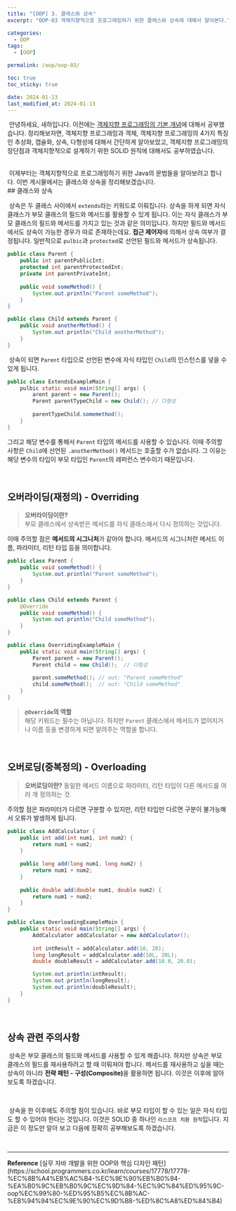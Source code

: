 ```yaml
---
title: "[OOP] 3. 클래스와 상속"
excerpt: "OOP-03 객체지향적으로 프로그래밍하기 위한 클래스와 상속에 대해서 알아본다."

categories:
  - OOP
tags:
  - [OOP]

permalink: /oop/oop-03/

toc: true
toc_sticky: true

date: 2024-01-13
last_modified_at: 2024-01-13
---
```


&nbsp;안녕하세요, 새하입니다. 이전에는 [객체지향 프로그래밍의 기본 개념](https://hxnsxxm.github.io/oop/oop-02/)에 대해서 공부했습니다. 
정리해보자면, 객체지향 프로그래밍과 객체, 객체지향 프로그래밍의 4가지 특징인 추상화, 캡슐화, 상속, 다형성에 대해서 간단하게 알아보았고, 
객체지향 프로그래밍의 장단점과 객체지향적으로 설계하기 위한 SOLID 원칙에 대해서도 공부하였습니다.

<br>
&nbsp;이제부터는 객체지향적으로 프로그래밍하기 위한 Java의 문법들을 알아보려고 합니다. 이번 게시물에서는 클래스와 상속을 정리해보겠습니다.   

<br>
## 클래스와 상속

&nbsp;상속은 두 클래스 사이에서 `extends`라는 키워드로 이뤄집니다. 
상속을 하게 되면 자식 클래스가 부모 클래스의 필드와 메서드를 활용할 수 있게 됩니다. 
이는 자식 클래스가 부모 클래스의 필드와 메서드를 가지고 있는 것과 같은 의미입니다. 
하지만 필드와 메서드에서도 상속이 가능한 경우가 따로 존재하는데요. <b>접근 제어자</b>에 의해서 상속 여부가 결정됩니다. 
일반적으로 `pulbic`과 `protected`로 선언된 필드와 메서드가 상속됩니다.  

```java
public class Parent {
    public int parentPublicInt;
    protected int parentProtectedInt;
    private int parentPrivateInt;
    
    public void someMethod() {
        System.out.println("Parent someMethod");
    }
}

public class Child extends Parent {
    public void anotherMethod() {
        System.out.println("Child anotherMethod");
    }
}
```

&nbsp;상속이 되면 `Parent` 타입으로 선언된 변수에 자식 타입인 `Child`의 인스턴스를 넣을 수 있게 됩니다.


```java
public class ExtendsExampleMain {
    pulbic static void main(String[] args) {
        arent parent = new Parent();
        Parent parentTypeChild = new Child(); // 다형성
        
        parentTypeChild.somemethod();
    }
}
```

그리고 해당 변수를 통해서 `Parent` 타입의 메서드를 사용할 수 있습니다. 
이때 주의할 사항은 `Child`에 선언된 `.anotherMethod()` 메서드는 호출할 수가 없습니다. 그 이유는 해당 변수의 타입이 
부모 타입인 `Parent`의 레퍼런스 변수이기 때문입니다.  

<br>

## 오버라이딩(재정의) - Overriding

> <b>오버라이딩이란?</b>  
> 부모 클래스에서 상속받은 메서드를 자식 클래스에서 다시 정의하는 것입니다.

이때 주의할 점은 <b>메서드의 시그니처</b>가 같아야 합니다. 메서드의 시그니처란 메서드 이름, 파라미터, 리턴 타입 등을 의미합니다.  

```java
public class Parent {
    public void someMethod() {
        System.out.println("Parent someMethod");
    }
}

public class Child extends Parent {
    @Override
    public void someMethod() {
        System.out.println("Child someMethod");
    }
}

public class OverridingExampleMain {
    public static void main(String[] args) {
        Parent parent = new Parent();
        Parent child = new Child();  // 다형성
        
        parent.someMethod(); // out: "Parent someMethod"
        child.someMethod();  // out: "Child someMethod"
    }
}
```

> <b>`@Override`의 역할</b>  
> 해당 키워드는 필수는 아닙니다. 하지만 `Parent` 클래스에서 메서드가 없어지거나 이름 등을 변경하게 되면 알려주는 역할을 합니다.

<br>

## 오버로딩(중복정의) - Overloading

> <b>오버로딩이란?</b>
> 동일한 메서드 이름으로 파라미터, 리턴 타입이 다른 메서드를 여러 개 정의하는 것.  

주의할 점은 파라미터가 다르면 구분할 수 있지만, 리턴 타입만 다르면 구분이 불가능해서 오류가 발생하게 됩니다.  

```java
public class AddCalculator {
    public int add(int num1, int num2) {
        return num1 + num2;
    }
    
    public long add(long num1, long num2) {
        return num1 + num2;
    }
    
    public double add(double num1, double num2) {
        return num1 + num2;
    }
}

public class OverloadingExampleMain {
    public static void main(String[] args) {
        AddCalculator addCalculator = new AddCalculator();
        
        int intResult = addCalculator.add(10, 20);
        long longResult = addCalculator.add(10L, 20L);
        double doubleResult = addCalculator.add(10.0, 20.0);

        System.out.println(intResult);
        System.out.println(longResult);
        System.out.println(doubleResult);
    }
}
```

<br>

## 상속 관련 주의사항

&nbsp;상속은 부모 클래스의 필드와 메서드를 사용할 수 있게 해줍니다. 하지만 상속은 부모 클래스의 필드를 재사용하려고 할 때 이뤄져야 합니다. 
메서드를 재사용하고 싶을 때는 상속이 아니라 <b>전략 패턴 - 구성(Composite)</b>을 활용하면 됩니다. 이것은 이후에 알아보도록 하겠습니다.

<br>

&nbsp;상속을 한 이후에도 주의할 점이 있습니다. 바로 부모 타입이 할 수 있는 일은 자식 타입도 할 수 있어야 한다는 것입니다. 
이것은 SOLID 중 하나인 `리스코프 치환 원칙`입니다. 지금은 이 정도만 알아 보고 다음에 정확히 공부해보도록 하겠습니다.

<br>

<hr>
<b>Reference</b>  
[실무 자바 개발을 위한 OOP와 핵심 디자인 패턴](https://school.programmers.co.kr/learn/courses/17778/17778-%EC%8B%A4%EB%AC%B4-%EC%9E%90%EB%B0%94-%EA%B0%9C%EB%B0%9C%EC%9D%84-%EC%9C%84%ED%95%9C-oop%EC%99%80-%ED%95%B5%EC%8B%AC-%EB%94%94%EC%9E%90%EC%9D%B8-%ED%8C%A8%ED%84%B4)  
